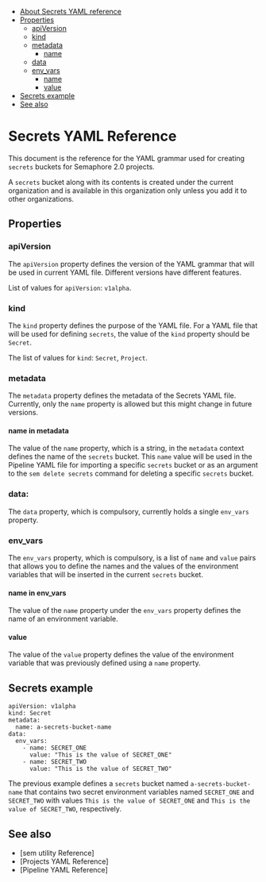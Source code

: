 * [About Secrets YAML reference](#secrets-yaml-reference)
* [Properties](#properties)
   * [apiVersion](#apiversion)
   * [kind](#kind)
   * [metadata](#metadata)
      * [name](#name-in-metadata)
   * [data](#data)
   * [env_vars](#env_vars)
      * [name](#name-in-env_vars)
      * [value](#value)
* [Secrets example](#secrets-example)
* [See also](#see-also)

# Secrets YAML Reference

This document is the reference for the YAML grammar used for creating `secrets`
buckets for Semaphore 2.0 projects.

A `secrets` bucket along with its contents is created under the current
organization and is available in this organization only unless you add it to
other organizations.

## Properties


### apiVersion

The `apiVersion` property defines the version of the YAML grammar that will be
used in current YAML file. Different versions have different features.

List of values for `apiVersion`: `v1alpha`.

### kind

The `kind` property defines the purpose of the YAML file. For a YAML file that
will be used for defining `secrets`, the value of the `kind` property should
be `Secret`.

The list of values for `kind`: `Secret`, `Project`.

### metadata

The `metadata` property defines the metadata of the Secrets YAML file.
Currently, only the `name` property is allowed but this might change
in future versions.

#### name in metadata

The value of the `name` property, which is a string, in the `metadata` context
defines the name of the `secrets` bucket. This `name` value will be used in
the Pipeline YAML file for importing a specific `secrets` bucket or as an
argument to the `sem delete secrets` command for deleting a specific `secrets`
bucket.

### data:

The `data` property, which is compulsory, currently holds a single `env_vars`
property.

### env_vars

The `env_vars` property, which is compulsory, is a list of `name` and `value`
pairs that allows you to define the names and the values of the environment
variables that will be inserted in the current `secrets` bucket.

#### name in env_vars

The value of the `name` property under the `env_vars` property defines the
name of an environment variable.

#### value

The value of the `value` property defines the value of the environment variable
that was previously defined using a `name` property.

## Secrets example

    apiVersion: v1alpha
    kind: Secret
    metadata:
      name: a-secrets-bucket-name
    data:
      env_vars:
        - name: SECRET_ONE
          value: "This is the value of SECRET_ONE"
        - name: SECRET_TWO
          value: "This is the value of SECRET_TWO"

The previous example defines a `secrets` bucket named `a-secrets-bucket-name`
that contains two secret environment variables named `SECRET_ONE` and
`SECRET_TWO` with values `This is the value of SECRET_ONE` and
`This is the value of SECRET_TWO`, respectively.

## See also

* [sem utility Reference]
* [Projects YAML Reference]
* [Pipeline YAML Reference]
